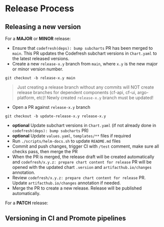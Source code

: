 # Release Process

## Releasing a new version

For a **MAJOR** or **MINOR** release:

- Ensure that `codefresh(deps): bump subcharts` PR has been merged to `main`. This PR updates the Codefresh subchart versions in `Chart.yaml` to the latest released versions.
- Create a new `release-x.y` branch from `main`, where `x.y` is the new major or minor version number.
```shell
git checkout -b release-x.y main
```
> Just creating a release branch without any commits will NOT create release branches for dependent components (cf-api, cf-ui, argo-platform, etc)! Newly created `release-x.y` branch must be updated!
- Open a PR against `release-x.y` branch
```shell
git checkout -b update-release-x.y release-x.y
```
- **optional** Update subchart versions in `Chart.yaml` (if not already done in `codefresh(deps): bump subcharts` PR)
- **optional** Update `values.yaml`, `templates/**` files if required
- Run `./scripts/helm-docs.sh` to update `README.md` files
- Commit and push changes, trigger CI with `/test` comment, make sure all checks pass, then merge the PR
- When the PR is merged, the release draft will be created automatically and `codefresh/x.y.z: prepare chart content for release` PR will be opened with the updated chart `.version` and `artifacthub.io/changes` annotation.
- Review `codefresh/x.y.z: prepare chart content for release` PR. Update `artifacthub.io/changes` annotation if needed.
- Merge the PR to create a new release. Release will be published automatically.

For a **PATCH** release:


## Versioning in CI and Promote pipelines
